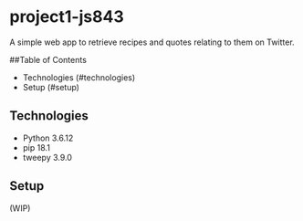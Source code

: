 # project1-js843
A simple web app to retrieve recipes and quotes relating to them on Twitter.

##Table of Contents
* Technologies (#technologies)
* Setup (#setup)

## Technologies
* Python 3.6.12
* pip 18.1
* tweepy 3.9.0

## Setup
(WIP)